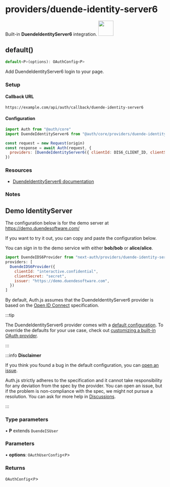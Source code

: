 # providers/duende-identity-server6

<div style={{backgroundColor: "#000", display: "flex", justifyContent: "space-between", color: "#fff", padding: 16}}>
<span>Built-in <b>DuendeIdentityServer6</b> integration.</span>
<a href="https://docs.duendesoftware.com/identityserver/v6">
  <img style={{display: "block"}} src="https://authjs.dev/img/providers/duende-identity-server6.svg" height="48" width="48"/>
</a>
</div>

## default()

```ts
default<P>(options): OAuthConfig<P>
```

Add DuendeIdentityServer6 login to your page.

### Setup

#### Callback URL
```
https://example.com/api/auth/callback/duende-identity-server6
```

#### Configuration
```js
import Auth from "@auth/core"
import DuendeIdentityServer6 from "@auth/core/providers/duende-identity-server6"

const request = new Request(origin)
const response = await Auth(request, {
  providers: [DuendeIdentityServer6({ clientId: DIS6_CLIENT_ID, clientSecret: DIS6_CLIENT_SECRET, issuer: DIS6_ISSUER })],
})
```

### Resources

 - [DuendeIdentityServer6 documentation](https://docs.duendesoftware.com/identityserver/v6)

### Notes

## Demo IdentityServer

The configuration below is for the demo server at https://demo.duendesoftware.com/

If you want to try it out, you can copy and paste the configuration below.

You can sign in to the demo service with either <b>bob/bob</b> or <b>alice/alice</b>.

```js title=pages/api/auth/[...nextauth].js
import DuendeIDS6Provider from "next-auth/providers/duende-identity-server6"
providers: [
  DuendeIDS6Provider({
    clientId: "interactive.confidential",
    clientSecret: "secret",
    issuer: "https://demo.duendesoftware.com",
  })
]
```
By default, Auth.js assumes that the DuendeIdentityServer6 provider is
based on the [Open ID Connect](https://openid.net/specs/openid-connect-core-1_0.html) specification.

:::tip

The DuendeIdentityServer6 provider comes with a [default configuration](https://github.com/nextauthjs/next-auth/blob/main/packages/core/src/providers/duende-identity-server6.ts).
To override the defaults for your use case, check out [customizing a built-in OAuth provider](https://authjs.dev/guides/providers/custom-provider#override-default-options).

:::

:::info **Disclaimer**

If you think you found a bug in the default configuration, you can [open an issue](https://authjs.dev/new/provider-issue).

Auth.js strictly adheres to the specification and it cannot take responsibility for any deviation from
the spec by the provider. You can open an issue, but if the problem is non-compliance with the spec,
we might not pursue a resolution. You can ask for more help in [Discussions](https://authjs.dev/new/github-discussions).

:::

### Type parameters

• **P** extends `DuendeISUser`

### Parameters

• **options**: `OAuthUserConfig`\<`P`\>

### Returns

`OAuthConfig`\<`P`\>
